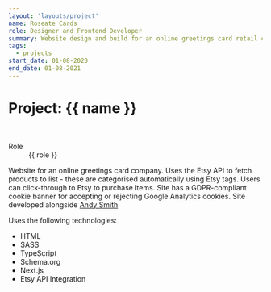 ```yaml
---
layout: 'layouts/project'
name: Roseate Cards
role: Designer and Frontend Developer
summary: Website design and build for an online greetings card retail company, with Etsy integration.
tags:
  - projects
start_date: 01-08-2020
end_date: 01-08-2021
---
```


# Project: {{ name }}

<div class="image-wrapper">
  <img class="project-image project-image--multiple" src="/assets/project-images/roseate.png" alt="" role="presentation">
  <img class="project-image project-image--multiple" src="/assets/project-images/roseate2.png" alt="" role="presentation">
</div>

<dl>
  <dt>Role</dt>
  <dd>{{ role }}</dd>
</dl>


Website for an online greetings card company. Uses the Etsy API to fetch products to list - these are categorised automatically using Etsy tags. Users can click-through to Etsy to purchase items. Site has a GDPR-compliant cookie banner for accepting or rejecting Google Analytics cookies. Site developed alongside [Andy Smith](https://andyms.uk/)

Uses the following technologies:

- HTML
- SASS
- TypeScript
- Schema.org
- Next.js
- Etsy API Integration
